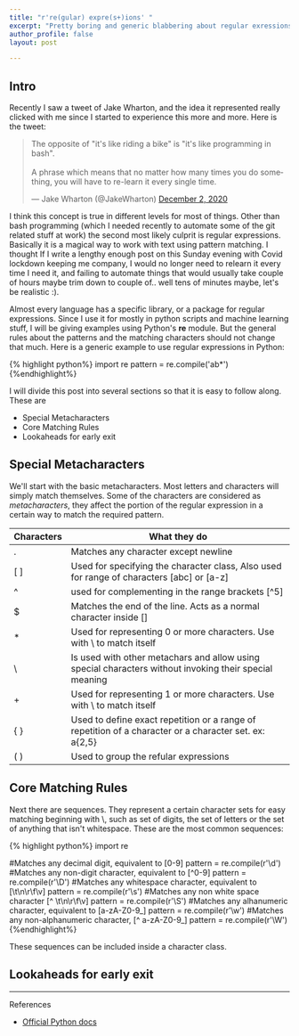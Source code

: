 ```yaml
---
title: "r're(gular) expre(s+)ions' "
excerpt: "Pretty boring and generic blabbering about regular exressions"
author_profile: false
layout: post

---
```


## Intro

Recently I saw a tweet of Jake Wharton, and the idea it represented really clicked with
me since I started to experience this more and more. Here is the tweet:

<blockquote class="twitter-tweet"><p lang="en" dir="ltr">The opposite of &quot;it&#39;s like riding a bike&quot; is &quot;it&#39;s like programming in bash&quot;.<br><br>A phrase which means that no matter how many times you do something, you will have to re-learn it every single time.</p>&mdash; Jake Wharton (@JakeWharton) <a href="https://twitter.com/JakeWharton/status/1334177665356587008?ref_src=twsrc%5Etfw">December 2, 2020</a></blockquote> <script async src="https://platform.twitter.com/widgets.js" charset="utf-8"></script> 

I think this concept is true in different levels for most of things. Other than bash programming (which
I needed recently to automate some of the git related stuff at work) the second most likely culprit is
regular expressions. Basically it is a magical way to work with text using pattern matching. I thought If
I write a lengthy enough post on this Sunday evening with Covid lockdown keeping me company, I would no longer
need to relearn it every time I need it, and failing to automate things that would usually take couple of hours
maybe trim down to couple of.. well tens of minutes maybe, let's be realistic :).

Almost every language has a specific library, or a package for regular expressions. Since I use it for
mostly in python scripts and machine learning stuff, I will be giving examples using Python's **re** module.
But the general rules about the patterns and the matching characters should not change that much.
Here is a generic example to use regular expressions in Python:

{% highlight python%}
import re
pattern = re.compile('ab\*')
{%endhighlight%}

I will divide this post into several sections so that it is easy to follow along. These are

- Special Metacharacters
- Core Matching Rules
- Lookaheads for early exit

## Special Metacharacters

We'll start with the basic metacharacters. Most letters and characters will simply match themselves.
Some of the characters are considered as _metacharacters_, they affect the portion of the regular expression
in a certain way to match the required pattern.

| Characters | What they do                                                                                           |
| ---------- | ------------------------------------------------------------------------------------------------------ |
| .          | Matches any character except newline                                                                   |
| [ ]        | Used for specifying the character class, Also used for range of characters [abc] or [a-z]              |
| ^          | used for complementing in the range brackets [^5]                                                      |
| $          | Matches the end of the line. Acts as a normal character inside []                                      |
| \*         | Used for representing 0 or more characters. Use with \\ to match itself                                |
| \\         | Is used with other metachars and allow using special characters without invoking their special meaning |
| +          | Used for representing 1 or more characters. Use with \\ to match itself                                |
| { }        | Used to define exact repetition or a range of repetition of a character or a character set. ex: a{2,5} |
| ( )        | Used to group the refular expressions                                                                  |

## Core Matching Rules

Next there are sequences. They represent a certain character sets for easy matching beginning with \\, such as set of digits,
the set of letters or the set of anything that isn't whitespace. These are the most common sequences:

{% highlight python%}
import re

#Matches any decimal digit, equivalent to [0-9]
pattern = re.compile(r'\d')
#Matches any non-digit character, equivalent to [^0-9]
pattern = re.compile(r'\D')
#Matches any whitespace character, equivalent to [\t\n\r\f\v]
pattern = re.compile(r'\s')
#Matches any non white space character [^ \t\n\r\f\v]
pattern = re.compile(r'\S')
#Matches any alhanumeric character, equivalent to [a-zA-Z0-9_]
pattern = re.compile(r'\w')
#Matches any non-alphanumeric character, [^ a-zA-Z0-9\_]
pattern = re.compile(r'\W')
{%endhighlight%}

These sequences can be included inside a character class.

## Lookaheads for early exit

---

References

- [Official Python docs](https://docs.python.org/3/howto/regex.html)
